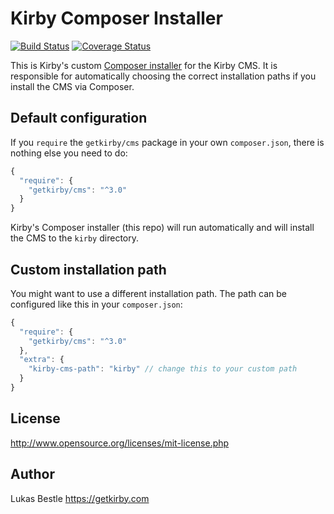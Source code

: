 # Kirby Composer Installer

[![Build Status](https://travis-ci.com/k-next/composer-installer.svg?branch=master)](https://travis-ci.com/k-next/composer-installer)
[![Coverage Status](https://coveralls.io/repos/github/k-next/composer-installer/badge.svg?branch=master)](https://coveralls.io/github/k-next/composer-installer?branch=master)

This is Kirby's custom [Composer installer](https://getcomposer.org/doc/articles/custom-installers.md) for the Kirby CMS.
It is responsible for automatically choosing the correct installation paths if you install the CMS via Composer.

## Default configuration

If you `require` the `getkirby/cms` package in your own `composer.json`, there is nothing else you need to do:

```js
{
  "require": {
    "getkirby/cms": "^3.0"
  }
}
```

Kirby's Composer installer (this repo) will run automatically and will install the CMS to the `kirby` directory.

## Custom installation path

You might want to use a different installation path. The path can be configured like this in your `composer.json`:

```js
{
  "require": {
    "getkirby/cms": "^3.0"
  },
  "extra": {
    "kirby-cms-path": "kirby" // change this to your custom path
  }
}
```

## License

<http://www.opensource.org/licenses/mit-license.php>

## Author

Lukas Bestle <https://getkirby.com>
